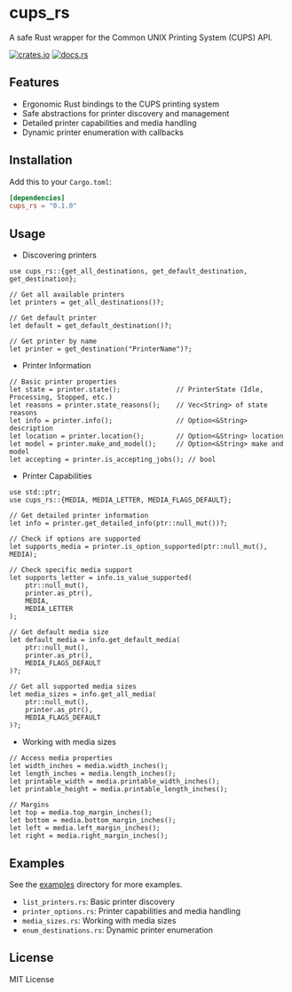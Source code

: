 # cups_rs

A safe Rust wrapper for the Common UNIX Printing System (CUPS) API.

[![crates.io](https://img.shields.io/crates/v/cups_rs.svg)](https://crates.io/crates/cups_rs)
[![docs.rs](https://docs.rs/cups_rs/badge.svg)](https://docs.rs/cups_rs)

## Features

- Ergonomic Rust bindings to the CUPS printing system
- Safe abstractions for printer discovery and management
- Detailed printer capabilities and media handling
- Dynamic printer enumeration with callbacks

## Installation

Add this to your `Cargo.toml`:

```toml
[dependencies]
cups_rs = "0.1.0"
```

## Usage

- Discovering printers
```
use cups_rs::{get_all_destinations, get_default_destination, get_destination};

// Get all available printers
let printers = get_all_destinations()?;

// Get default printer
let default = get_default_destination()?;

// Get printer by name
let printer = get_destination("PrinterName")?;
```

- Printer Information
```
// Basic printer properties
let state = printer.state();              // PrinterState (Idle, Processing, Stopped, etc.)
let reasons = printer.state_reasons();    // Vec<String> of state reasons
let info = printer.info();                // Option<&String> description
let location = printer.location();        // Option<&String> location
let model = printer.make_and_model();     // Option<&String> make and model
let accepting = printer.is_accepting_jobs(); // bool
```

- Printer Capabilities
```
use std::ptr;
use cups_rs::{MEDIA, MEDIA_LETTER, MEDIA_FLAGS_DEFAULT};

// Get detailed printer information
let info = printer.get_detailed_info(ptr::null_mut())?;

// Check if options are supported
let supports_media = printer.is_option_supported(ptr::null_mut(), MEDIA);

// Check specific media support
let supports_letter = info.is_value_supported(
    ptr::null_mut(),
    printer.as_ptr(),
    MEDIA,
    MEDIA_LETTER
);

// Get default media size
let default_media = info.get_default_media(
    ptr::null_mut(),
    printer.as_ptr(),
    MEDIA_FLAGS_DEFAULT
)?;

// Get all supported media sizes
let media_sizes = info.get_all_media(
    ptr::null_mut(),
    printer.as_ptr(),
    MEDIA_FLAGS_DEFAULT
)?;
```

- Working with media sizes
```
// Access media properties
let width_inches = media.width_inches();
let length_inches = media.length_inches();
let printable_width = media.printable_width_inches();
let printable_height = media.printable_length_inches();

// Margins
let top = media.top_margin_inches();
let bottom = media.bottom_margin_inches();
let left = media.left_margin_inches();
let right = media.right_margin_inches();
```

## Examples

See the [examples](https://github.com/Gmin2/cups-rs/tree/main/examples) directory for more examples.

- `list_printers.rs`: Basic printer discovery
- `printer_options.rs`: Printer capabilities and media handling
- `media_sizes.rs`: Working with media sizes
- `enum_destinations.rs`: Dynamic printer enumeration

## License

MIT License